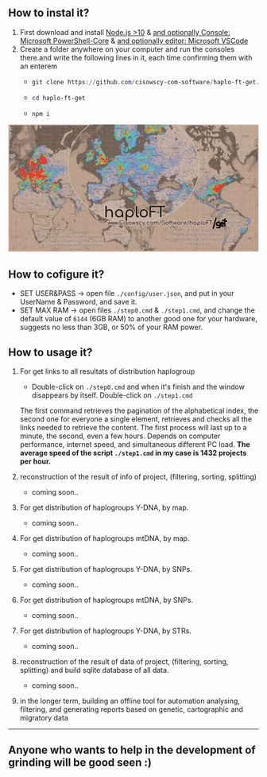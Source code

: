 ## How to instal it?
1) First download and install [Node.js >10](https://nodejs.org/en/) & [and optionally Console: Microsoft PowerShell-Core](https://docs.microsoft.com/pl-pl/powershell/scripting/install/installing-powershell?view=powershell-6) & [and optionally editor: Microsoft VSCode](https://code.visualstudio.com/download)
2) Create a folder anywhere on your computer and run the consoles there.and write the following lines in it, each time confirming them with an enterem
    -    ```PowerShell
         git clone https://github.com/cisowscy-com-software/haplo-ft-get.git
         ```
    -    ```PowerShell
         cd haplo-ft-get
         ```
    -    ```PowerShell
         npm i
         ```

![alt text][logo]

## How to cofigure it?

- SET USER&PASS -> open file `./config/user.json`, and put in your UserName & Password, and save it.
- SET MAX RAM -> open files `./step0.cmd` & `./step1.cmd`, and change the default value of `6144` (6GB RAM) to another good one for your hardware, suggests no less than 3GB, or 50% of your RAM power.

## How to usage it?

1) For get links to all resultats of distribution haplogroup

    - Double-click on `./step0.cmd` and when it's finish and the window disappears by itself. Double-click on `./step1.cmd`

    The first command retrieves the pagination of the alphabetical index, the second one for everyone a single element, retrieves and checks all the links needed to retrieve the content. The first process will last up to a minute, the second, even a few hours. Depends on computer performance, internet speed, and simultaneous different PC load.
    **The average speed of the script `./step1.cmd` in my case is 1432 projects per hour.**
    
2) reconstruction of the result of info of project, (filtering, sorting, splitting)
     -  coming soon..
3) For get distribution of haplogroups Y-DNA, by map.
     -  coming soon..
4) For get distribution of haplogroups mtDNA, by map.
     -  coming soon..
5) For get distribution of haplogroups Y-DNA, by SNPs.
     -  coming soon..
6) For get distribution of haplogroups mtDNA, by SNPs.
     -  coming soon..
7) For get distribution of haplogroups Y-DNA, by STRs.
     -  coming soon..
8) reconstruction of the result of data of project, (filtering, sorting, splitting) and build sqlite database of all data.
     -  coming soon..
9) in the longer term, building an offline tool for automation analysing, filtering, and generating reports based on genetic, cartographic and migratory data 
----------
## Anyone who wants to help in the development of grinding will be good seen :)

[logo]: ./doc/logo.jpg ""
